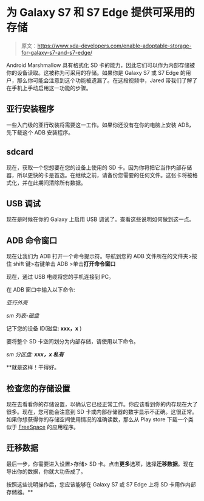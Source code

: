 # 为 Galaxy S7 和 S7 Edge 提供可采用的存储

> 原文：<https://www.xda-developers.com/enable-adoptable-storage-for-galaxy-s7-and-s7-edge/>

Android Marshmallow 具有格式化 SD 卡的能力，因此它们可以作为内部存储被你的设备读取。这被称为可采用的存储。如果你是 Galaxy S7 或 S7 Edge 的用户，那么你可能会注意到这个功能被遗漏了。在这段视频中，Jared 带我们了解了在手机上手动启用这一功能的步骤。

## 亚行安装程序

一些入门级的亚行改装将需要这一工作。如果你还没有在你的电脑上安装 ADB，先下载这个 ADB 安装程序。

## sdcard

现在，获取一个您想要在您的设备上使用的 SD 卡。因为你将把它当作内部存储器，所以更快的卡是首选。在继续之前，请备份您需要的任何文件。这张卡将被格式化，并在此期间清除所有数据。

## USB 调试

现在是时候在你的 Galaxy 上启用 USB 调试了。查看这些说明如何做到这一点。

## ADB 命令窗口

现在让我们为 ADB 打开一个命令提示符。导航到您的 ADB 文件所在的文件夹>按住 shift 键>右键单击 ADB >单击**打开命令窗口**

现在，通过 USB 电缆将您的手机连接到 PC。

在 ADB 窗口中输入以下命令:

*亚行外壳*

*sm 列表-磁盘*

记下您的设备 ID(磁盘: **xxx，x** )

要将整个 SD 卡空间划分为内部存储，请使用以下命令。

*sm 分区盘: **xxx，x 私有***

 **就是这样！干得好。

## 检查您的存储设置

现在去看看你的存储设置，以确认它已经正常工作。你应该看到你的内存现在大了很多。现在，您可能会注意到 SD 卡或内部存储器的数字显示不正确。这很正常。如果你想获得你的存储空间使用情况的准确读数，那么从 Play store 下载一个类似于 [FreeSpace](https://play.google.com/store/apps/details?id=ru.krikun.freespace) 的应用程序。

## 迁移数据

最后一步，你需要进入设置>存储> SD 卡。点击**更多**选项，选择**迁移数据**。现在导出你的数据，你就大功告成了。

按照这些说明操作后，您应该能够在 Galaxy S7 或 S7 Edge 上将 SD 卡用作内部存储器。**